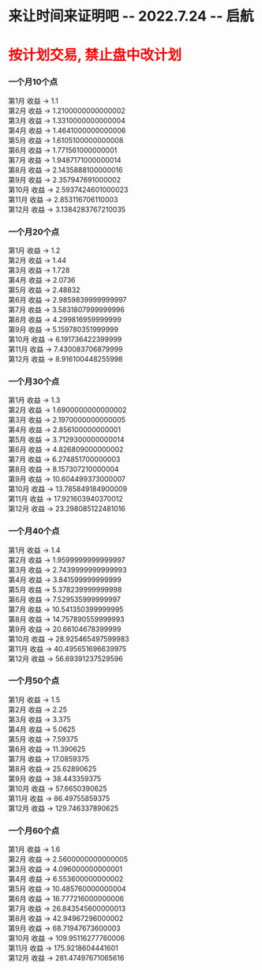 # 来让时间来证明吧 -- 2022.7.24 -- 启航 

# <font color='red'> 按计划交易, 禁止盘中改计划 </font>  

### 一个月10个点

第1月 收益 -> 1.1  
第2月 收益 -> 1.2100000000000002  
第3月 收益 -> 1.3310000000000004  
第4月 收益 -> 1.4641000000000006  
第5月 收益 -> 1.6105100000000008  
第6月 收益 -> 1.771561000000001  
第7月 收益 -> 1.9487171000000014  
第8月 收益 -> 2.1435888100000016  
第9月 收益 -> 2.357947691000002  
第10月 收益 -> 2.5937424601000023  
第11月 收益 -> 2.853116706110003  
第12月 收益 -> 3.1384283767210035  


### 一个月20个点

第1月 收益 -> 1.2  
第2月 收益 -> 1.44  
第3月 收益 -> 1.728  
第4月 收益 -> 2.0736  
第5月 收益 -> 2.48832  
第6月 收益 -> 2.9859839999999997  
第7月 收益 -> 3.5831807999999996  
第8月 收益 -> 4.299816959999999  
第9月 收益 -> 5.159780351999999  
第10月 收益 -> 6.191736422399999  
第11月 收益 -> 7.430083706879999  
第12月 收益 -> 8.916100448255998  


### 一个月30个点

第1月 收益 -> 1.3  
第2月 收益 -> 1.6900000000000002  
第3月 收益 -> 2.1970000000000005  
第4月 收益 -> 2.856100000000001  
第5月 收益 -> 3.7129300000000014  
第6月 收益 -> 4.826809000000002  
第7月 收益 -> 6.274851700000003  
第8月 收益 -> 8.157307210000004  
第9月 收益 -> 10.604499373000007  
第10月 收益 -> 13.785849184900009  
第11月 收益 -> 17.921603940370012  
第12月 收益 -> 23.298085122481016  



### 一个月40个点


第1月 收益 -> 1.4  
第2月 收益 -> 1.9599999999999997  
第3月 收益 -> 2.7439999999999993  
第4月 收益 -> 3.841599999999999  
第5月 收益 -> 5.378239999999998  
第6月 收益 -> 7.529535999999997  
第7月 收益 -> 10.541350399999995  
第8月 收益 -> 14.757890559999993  
第9月 收益 -> 20.66104678399999  
第10月 收益 -> 28.925465497599983  
第11月 收益 -> 40.495651696639975  
第12月 收益 -> 56.69391237529596  
  


### 一个月50个点

第1月 收益 -> 1.5  
第2月 收益 -> 2.25  
第3月 收益 -> 3.375  
第4月 收益 -> 5.0625  
第5月 收益 -> 7.59375  
第6月 收益 -> 11.390625  
第7月 收益 -> 17.0859375  
第8月 收益 -> 25.62890625  
第9月 收益 -> 38.443359375  
第10月 收益 -> 57.6650390625  
第11月 收益 -> 86.49755859375  
第12月 收益 -> 129.746337890625  


### 一个月60个点

第1月 收益 -> 1.6  
第2月 收益 -> 2.5600000000000005  
第3月 收益 -> 4.096000000000001  
第4月 收益 -> 6.553600000000002  
第5月 收益 -> 10.485760000000004  
第6月 收益 -> 16.777216000000006  
第7月 收益 -> 26.843545600000013  
第8月 收益 -> 42.94967296000002  
第9月 收益 -> 68.71947673600003  
第10月 收益 -> 109.95116277760006  
第11月 收益 -> 175.9218604441601  
第12月 收益 -> 281.47497671065616  
